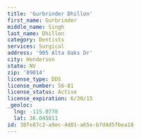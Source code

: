```yaml
---
title: 'Gurbrinder Dhillon'
first_name: Gurbrinder
middle_name: Singh
last_name: Dhillon
category: Dentists
services: Surgical
address: '905 Alta Oaks Dr'
city: Henderson
state: NV
zip: '89014'
license_type: DDS
license_number: S6-81
license_status: Active
license_expiration: 6/30/15
_geoloc:
  lng: -115.0778
  lat: 36.045811
id: 38fe87c2-a9ec-4d01-a65e-b7d4d5fbea18
---
```

